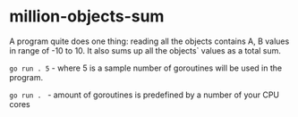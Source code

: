 # million-objects-sum
A program quite does one thing: reading all the objects contains A, B values in range of -10 to 10. It also sums up all the objects` values as a total sum.

`go run . 5` - where 5 is a sample number of goroutines will be used in the program.

`go run . ` - amount of goroutines is predefined by a number of your CPU cores
